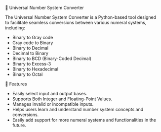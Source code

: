 🧮 Universal Number System Converter

The Universal Number System Converter is a Python-based tool designed to facilitate seamless conversions between various numeral systems, including:

- Binary to Gray code
- Gray code to Binary
- Binary to Decimal
- Decimal to Binary
- Binary to BCD (Binary-Coded Decimal)
- Binary to Excess-3
- Binary to Hexadecimal
- Binary to Octal


🎯 Features

-  Easily select input and output bases.
-  Supports Both Integer and Floating-Point Values.
-  Manages invalid or incompatible inputs.
-  Helps users learn and understand number system concepts and conversions.
-  Easily add support for more numeral systems and functionalities in the future.


